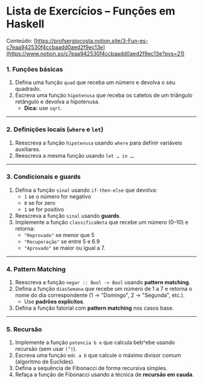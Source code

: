 # Lista de Exercícios – Funções em Haskell

Conteúdo: [https://profsergiocosta.notion.site/3-Fun-es-c7eaa942530f4ccbaadd0aed2f9ec13e](https://www.notion.so/c7eaa942530f4ccbaadd0aed2f9ec13e?pvs=21)

### 1. Funções básicas

1. Defina uma função `quad` que receba um número e devolva o seu quadrado.
2. Escreva uma função `hipotenusa` que receba os catetos de um triângulo retângulo e devolva a hipotenusa.
    - **Dica:** use `sqrt`.

---

### 2. Definições locais (`where` e `let`)

1. Reescreva a função `hipotenusa` usando `where` para definir variáveis auxiliares.
2. Reescreva a mesma função usando `let … in …`.

---

### 3. Condicionais e guards

1. Defina a função `sinal` usando `if-then-else` que devolva:
    - `1` se o número for negativo
    - `0` se for zero
    - `1` se for positivo
2. Reescreva a função `sinal` usando **guards**.
3. Implemente a função `classificaNota` que recebe um número (0–10) e retorna:
    - `"Reprovado"` se menor que 5
    - `"Recuperação"` se entre 5 e 6.9
    - `"Aprovado"` se maior ou igual a 7.

---

### 4. Pattern Matching

1. Reescreva a função `negar :: Bool -> Bool` usando **pattern matching**.
2. Defina a função `diasSemana` que recebe um número de 1 a 7 e retorna o nome do dia correspondente (1 → "Domingo", 2 → "Segunda", etc.).
    - Use **padrões explícitos**.
3. Defina a função fatorial com **pattern matching** nos casos base.

---

### 5. Recursão

1. Implemente a função `potencia b e` que calcula beb^ebe usando recursão (sem usar `(^)`).
2. Escreva uma função `mdc a b` que calcule o máximo divisor comum (algoritmo de Euclides).
3. Defina a sequência de Fibonacci de forma recursiva simples.
4. Refaça a função de Fibonacci usando a técnica de **recursão em cauda**.
